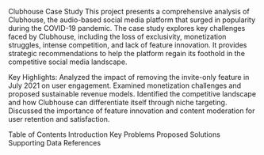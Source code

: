 Clubhouse Case Study
This project presents a comprehensive analysis of Clubhouse, the audio-based social media platform that surged in popularity during the COVID-19 pandemic. The case study explores key challenges faced by Clubhouse, including the loss of exclusivity, monetization struggles, intense competition, and lack of feature innovation. It provides strategic recommendations to help the platform regain its foothold in the competitive social media landscape.

Key Highlights:
Analyzed the impact of removing the invite-only feature in July 2021 on user engagement.
Examined monetization challenges and proposed sustainable revenue models.
Identified the competitive landscape and how Clubhouse can differentiate itself through niche targeting.
Discussed the importance of feature innovation and content moderation for user retention and satisfaction.

Table of Contents
Introduction
Key Problems
Proposed Solutions
Supporting Data
References
